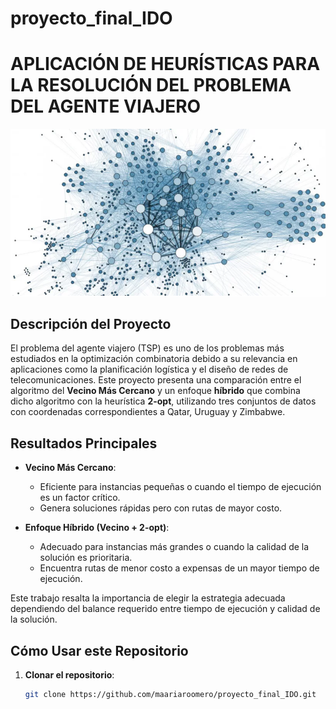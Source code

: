# proyecto_final_IDO
# APLICACIÓN DE HEURÍSTICAS PARA LA RESOLUCIÓN DEL PROBLEMA DEL AGENTE VIAJERO

![Red de Grafos](heuristica.png)

## Descripción del Proyecto

El problema del agente viajero (TSP) es uno de los problemas más estudiados en la optimización combinatoria debido a su relevancia en aplicaciones como la planificación logística y el diseño de redes de telecomunicaciones. Este proyecto presenta una comparación entre el algoritmo del **Vecino Más Cercano** y un enfoque **híbrido** que combina dicho algoritmo con la heurística **2-opt**, utilizando tres conjuntos de datos con coordenadas correspondientes a Qatar, Uruguay y Zimbabwe.

## Resultados Principales

- **Vecino Más Cercano**:
  - Eficiente para instancias pequeñas o cuando el tiempo de ejecución es un factor crítico.
  - Genera soluciones rápidas pero con rutas de mayor costo.

- **Enfoque Híbrido (Vecino + 2-opt)**:
  - Adecuado para instancias más grandes o cuando la calidad de la solución es prioritaria.
  - Encuentra rutas de menor costo a expensas de un mayor tiempo de ejecución.

Este trabajo resalta la importancia de elegir la estrategia adecuada dependiendo del balance requerido entre tiempo de ejecución y calidad de la solución.


## Cómo Usar este Repositorio

1. **Clonar el repositorio**:
   ```bash
   git clone https://github.com/maariaroomero/proyecto_final_IDO.git
